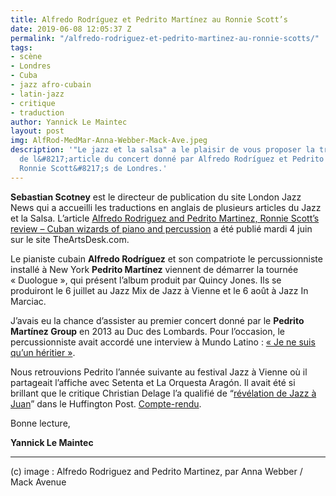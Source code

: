 ```yaml
---
title: Alfredo Rodríguez et Pedrito Martínez au Ronnie Scott’s
date: 2019-06-08 12:05:37 Z
permalink: "/alfredo-rodriguez-et-pedrito-martinez-au-ronnie-scotts/"
tags:
- scène
- Londres
- Cuba
- jazz afro-cubain
- latin-jazz
- critique
- traduction
author: Yannick Le Maintec
layout: post
img: AlfRod-MedMar-Anna-Webber-Mack-Ave.jpeg
description: '"Le jazz et la salsa" a le plaisir de vous proposer la traduction française
  de l&#8217;article du concert donné par Alfredo Rodríguez et Pedrito Martínez au
  Ronnie Scott&#8217;s de Londres.'
---
```


**Sebastian Scotney** est le directeur de publication du site London Jazz News qui a accueilli les traductions en anglais de plusieurs articles du Jazz et la Salsa. L&#8217;article [Alfredo Rodriguez and Pedrito Martinez, Ronnie Scott&#8217;s review &#8211; Cuban wizards of piano and percussion](https://www.theartsdesk.com/new-music/alfredo-rodriguez-and-pedrito-martinez-ronnie-scotts-review-cuban-wizards-piano-and) a été publié mardi 4 juin sur le site TheArtsDesk.com.

Le pianiste cubain **Alfredo Rodríguez** et son compatriote le percussionniste installé à New York **Pedrito Martínez** viennent de démarrer la tournée «&nbsp;Duologue&nbsp;», qui présent l&#8217;album produit par Quincy Jones. Ils se produiront le 6 juillet au Jazz Mix de Jazz à Vienne et le 6 août à Jazz In Marciac.

J&#8217;avais eu la chance d&#8217;assister au premier concert donné par le **Pedrito Martínez Group** en 2013 au Duc des Lombards. Pour l&#8217;occasion, le percussionniste avait accordé une interview à Mundo Latino : [«&nbsp;Je ne suis qu’un héritier&nbsp;»](http://mundolatino.blog.lemonde.fr/2013/11/13/pedrito-martinez-je-ne-suis-quun-heritier-2/).

Nous retrouvions Pedrito l&#8217;année suivante au festival Jazz à Vienne où il partageait l&#8217;affiche avec Setenta et La Orquesta Aragón. Il avait été si brillant que le critique Christian Delage l&#8217;a qualifié de &#8220;[révélation de Jazz à Juan](https://www.huffingtonpost.fr/christian-delage/revelations-jazz-a-juan-_b_5612339.html)&#8221; dans le Huffington Post. [Compte-rendu](http://mundolatino.blog.lemonde.fr/2014/07/22/setenta-martinez-aragon-chaude-nuit-cubaine-a-jazz-a-juan/).

Bonne lecture,

**Yannick Le Maintec**

---
(c) image : Alfredo Rodriguez and Pedrito Martinez, par Anna Webber / Mack Avenue
